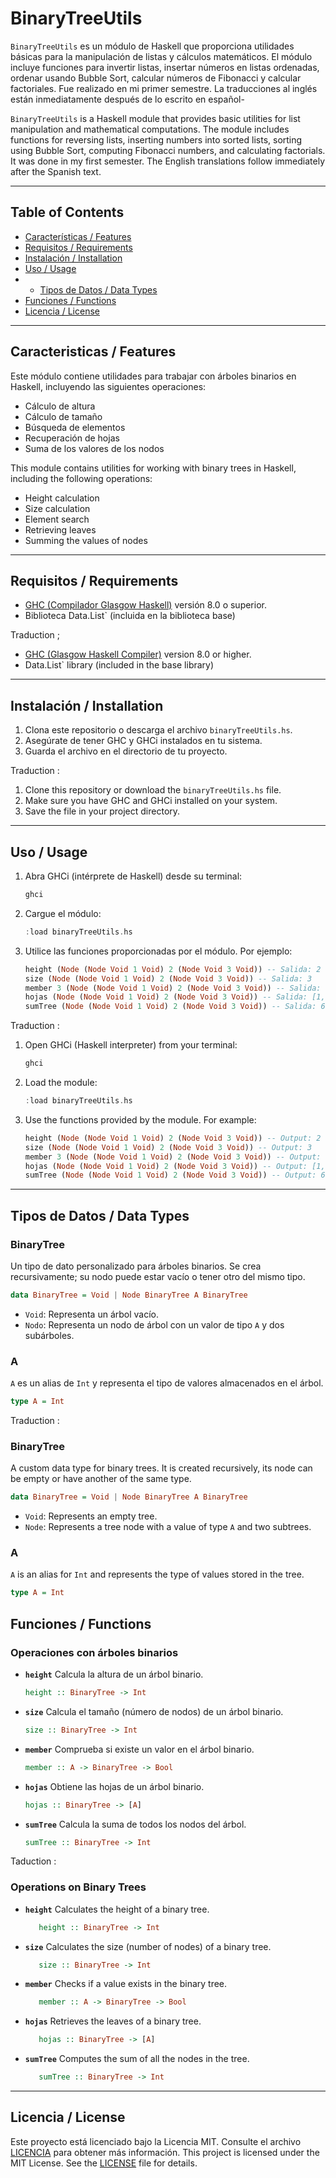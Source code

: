 # BinaryTreeUtils

`BinaryTreeUtils` es un módulo de Haskell que proporciona utilidades básicas para la manipulación de listas y cálculos matemáticos. El módulo incluye funciones para invertir listas, insertar números en listas ordenadas, ordenar usando Bubble Sort, calcular números de Fibonacci y calcular factoriales. Fue realizado en mi primer semestre. La traducciones al inglés están inmediatamente después de lo escrito en español-

`BinaryTreeUtils` is a Haskell module that provides basic utilities for list manipulation and mathematical computations. The module includes functions for reversing lists, inserting numbers into sorted lists, sorting using Bubble Sort, computing Fibonacci numbers, and calculating factorials. It was done in my first semester. The English translations follow immediately after the Spanish text.

---

## Table of Contents

- [Características / Features](#caracteristicas--features)
- [Requisitos / Requirements](#requisitos--requirements)
- [Instalación / Installation](#instalación--installation)
- [Uso / Usage](#uso--usage)
- - [Tipos de Datos / Data Types](#tipos-de-datos--data-types)
- [Funciones / Functions](#funciones--functions)
- [Licencia / License](#licencia--license)

---

## Caracteristicas / Features

Este módulo contiene utilidades para trabajar con árboles binarios en Haskell, incluyendo las siguientes operaciones:
- Cálculo de altura
- Cálculo de tamaño
- Búsqueda de elementos
- Recuperación de hojas
- Suma de los valores de los nodos

This module contains utilities for working with binary trees in Haskell, including the following operations:
- Height calculation
- Size calculation
- Element search
- Retrieving leaves
- Summing the values of nodes

---

## Requisitos / Requirements

- [GHC (Compilador Glasgow Haskell)](https://www.haskell.org/ghc/) versión 8.0 o superior.
- Biblioteca Data.List` (incluida en la biblioteca base)

Traduction ;
- [GHC (Glasgow Haskell Compiler)](https://www.haskell.org/ghc/) version 8.0 or higher.
-  Data.List` library (included in the base library)

---

## Instalación / Installation
1. Clona este repositorio o descarga el archivo `binaryTreeUtils.hs`.
2. Asegúrate de tener GHC y GHCi instalados en tu sistema.
3. Guarda el archivo en el directorio de tu proyecto.

Traduction : 
1. Clone this repository or download the `binaryTreeUtils.hs` file.
2. Make sure you have GHC and GHCi installed on your system.
3. Save the file in your project directory.


---

## Uso / Usage
1. Abra GHCi (intérprete de Haskell) desde su terminal:
    ```bash
    ghci
    ```
2. Cargue el módulo:
    ```haskell
    :load binaryTreeUtils.hs
    ```
3. Utilice las funciones proporcionadas por el módulo. Por ejemplo:
    ```haskell
   height (Node (Node Void 1 Void) 2 (Node Void 3 Void)) -- Salida: 2
   size (Node (Node Void 1 Void) 2 (Node Void 3 Void)) -- Salida: 3
   member 3 (Node (Node Void 1 Void) 2 (Node Void 3 Void)) -- Salida: True
   hojas (Node (Node Void 1 Void) 2 (Node Void 3 Void)) -- Salida: [1, 3]
   sumTree (Node (Node Void 1 Void) 2 (Node Void 3 Void)) -- Salida: 6
    ```

Traduction :
1. Open GHCi (Haskell interpreter) from your terminal:
   ```bash
   ghci
   ```
2. Load the module:
   ```haskell
   :load binaryTreeUtils.hs
   ```
3. Use the functions provided by the module. For example:
   ```haskell
   height (Node (Node Void 1 Void) 2 (Node Void 3 Void)) -- Output: 2
   size (Node (Node Void 1 Void) 2 (Node Void 3 Void)) -- Output: 3
   member 3 (Node (Node Void 1 Void) 2 (Node Void 3 Void)) -- Output: True
   hojas (Node (Node Void 1 Void) 2 (Node Void 3 Void)) -- Output: [1, 3]
   sumTree (Node (Node Void 1 Void) 2 (Node Void 3 Void)) -- Output: 6
   ```


---

## Tipos de Datos / Data Types

### BinaryTree
Un tipo de dato personalizado para árboles binarios. Se crea recursivamente; su nodo puede estar vacío o tener otro del mismo tipo.
```haskell
data BinaryTree = Void | Node BinaryTree A BinaryTree
```

- `Void`: Representa un árbol vacío.
- `Nodo`: Representa un nodo de árbol con un valor de tipo `A` y dos subárboles.

### A
`A` es un alias de `Int` y representa el tipo de valores almacenados en el árbol.
```haskell
type A = Int
```

Traduction :
### BinaryTree
A custom data type for binary trees. It is created recursively, its node can be empty or have another of the same type.
```haskell
data BinaryTree = Void | Node BinaryTree A BinaryTree
```

- `Void`: Represents an empty tree.
- `Node`: Represents a tree node with a value of type `A` and two subtrees.

### A
`A` is an alias for `Int` and represents the type of values stored in the tree.  
```haskell
type A = Int
```

## Funciones / Functions

### Operaciones con árboles binarios

- **`height`**
    Calcula la altura de un árbol binario.
    ```haskell
    height :: BinaryTree -> Int
    ```
- **`size`**
    Calcula el tamaño (número de nodos) de un árbol binario.
    ```haskell
    size :: BinaryTree -> Int
    ```
- **`member`**
    Comprueba si existe un valor en el árbol binario.
    ```haskell
    member :: A -> BinaryTree -> Bool
    ```
- **`hojas`**
    Obtiene las hojas de un árbol binario.
    ```haskell
    hojas :: BinaryTree -> [A]
    ```
- **`sumTree`**
    Calcula la suma de todos los nodos del árbol.
    ```haskell
    sumTree :: BinaryTree -> Int
    ```
    
Taduction : 
### Operations on Binary Trees

- **`height`**
   Calculates the height of a binary tree.
   ```haskell
      height :: BinaryTree -> Int
   ```
- **`size`**
   Calculates the size (number of nodes) of a binary tree.
   ```haskell
      size :: BinaryTree -> Int
   ```
- **`member`**
   Checks if a value exists in the binary tree.
   ```haskell
      member :: A -> BinaryTree -> Bool
   ```
- **`hojas`**
   Retrieves the leaves of a binary tree.
   ```haskell
      hojas :: BinaryTree -> [A]
   ```
- **`sumTree`**
   Computes the sum of all the nodes in the tree.
   ```haskell
      sumTree :: BinaryTree -> Int
   ```

---

## Licencia / License
Este proyecto está licenciado bajo la Licencia MIT. Consulte el archivo [LICENCIA](LICENCIA) para obtener más información.
This project is licensed under the MIT License. See the [LICENSE](LICENSE) file for details.
